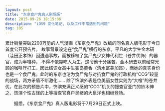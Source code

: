 ```yaml
---
layout: post
title: "东京食尸鬼真人剧场版"
date: 2015-09-26 18:15:06 
description: "iOS9 变化笔记, 以及工作中常遇到的问题"
tag: iOS
---
```


  累计销量突破2200万册的人气漫画《东京食尸鬼》改编的同名真人版电影于今日首度公开预告片。
  故事背景设定在“食尸鬼”横行的东京。平凡的大学生金木研（洼田正孝饰）因遭遇事故，而被移植了食尸鬼少女神代利世（苍井优饰）的器官，成为半喰种。
  不得不依靠吃人为生，这令他十分痛苦。金木研去以前经常光顾的咖啡厅打工，因此结识女高中生雾岛董香（清水富美加饰），而她的真实身份也是一个食尸鬼。此时的东京也沦为食尸鬼与对抗食尸鬼的行政机构“CCG”较量的战场，两方矛盾不断激化……
  除了饰演外表是位美丽女性实则为“大喰”的苍井优，在此次的预告片中，饰演充满正义感的“CCG”机关的搜查官亚门的铃木伸之、饰演个性古怪的上等搜查官真户吴绪的大泉洋也相继登场。

　　据悉，《东京食尸鬼》真人版电影将于7月29日正式上映。
